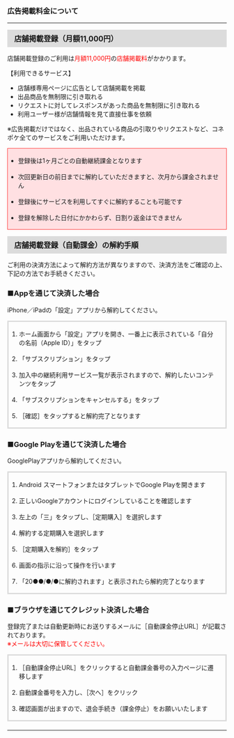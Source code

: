 <h3>広告掲載料金について</h3>
<hr>

<div style="padding: 7px 15px; margin-top: 15px; margin-bottom: 15px; border: 1px solid #dcdcdc; background-color: #dcdcdc; font-size: 120%">
<strong>店舗掲載登録（月額11,000円）</strong>
</div>

店舗掲載登録のご利用は<font color="#ff0000">月額11,000円</font>の<font color="#ff0000">店舗掲載料</font>がかかります。

【利用できるサービス】
<ul>
<li>店舗様専用ページに広告として店舗掲載を掲載</li>
<li>出品商品を無制限に引き取れる</li>
<li>リクエストに対してレスポンスがあった商品を無制限に引き取れる</li>
<li>利用ユーザー様が店舗情報を見て直接仕事を依頼</li>
</ul>

※広告掲載だけではなく、出品されている商品の引取りやリクエストなど、コネポケ全てのサービスをご利用いただけます。

<div style="padding: 3px 15px 3px 0px; margin-top: 15px; margin-bottom: 15px; border: 1px solid #ff3333; background-color: #ffe0e2;">
<ul>
<li>登録後は1ヶ月ごとの自動継続課金となります</li>
<br>
<li>次回更新日の前日までに解約していただきますと、次月から課金されません</li>
<br>
<li>登録後にサービスを利用してすぐに解約することも可能です</li>
<br>
<li>登録を解除した日付にかかわらず、日割り返金はできません</li>
</div>

<div style="padding: 7px 15px; margin-top: 15px; margin-bottom: 15px; border: 1px solid #dcdcdc; background-color: #dcdcdc; font-size: 120%">
<strong>店舗掲載登録（自動課金）の解約手順</strong>
</div>

ご利用の決済方法によって解約方法が異なりますので、決済方法をご確認の上、下記の方法でお手続きください。

<h3>■Appを通じて決済した場合</h3>

iPhone／iPadの「設定」アプリから解約してください。

<div style="padding: 3px 15px 3px 0px; margin-top: 15px; margin-bottom: 20px; border: 3px solid #dcdcdc;">
<ol>
<li>ホーム画面から「設定」アプリを開き、一番上に表示されている「自分の名前（Apple ID）」をタップ</li>
<br>
<li>「サブスクリプション」をタップ</li>
<br>
<li>加入中の継続利用サービス一覧が表示されますので、解約したいコンテンツをタップ</li>
<br>
<li>「サブスクリプションをキャンセルする」をタップ</li>
<br>
<li>［確認］をタップすると解約完了となります</li>
</ol>
</div>

<h3>■Google Playを通じて決済した場合</h3>

GooglePlayアプリから解約してください。

<div style="padding: 3px 15px 3px 0px; margin-top: 15px; margin-bottom: 20px; border: 3px solid #dcdcdc;">
<ol>
<li>Android スマートフォンまたはタブレットでGoogle Playを開きます</li>
<br>
<li>正しいGoogleアカウントにログインしていることを確認します</li>
<br>
<li>左上の「三」をタップし、［定期購入］を選択します</li>
<br>
<li>解約する定期購入を選択します</li>
<br>
<li>［定期購入を解約］をタップ</li>
<br>
<li>画面の指示に沿って操作を行います</li>
<br>
<li>「20●●/●/●に解約されます」と表示されたら解約完了となります</li>
</ol>
</div>

<h3>■ブラウザを通じてクレジット決済した場合</h3>

登録完了または自動更新時にお送りするメールに［自動課金停止URL］が記載されております。  
<font color="#ff0000">※メールは大切に保管してください。</font>

<div style="padding: 3px 15px 3px 0px; margin-top: 15px; margin-bottom: 20px; border: 3px solid #dcdcdc;">
<ol>
<li>［自動課金停止URL］をクリックすると自動課金番号の入力ページに遷移します</li>
<br>
<li>自動課金番号を入力し、［次へ］をクリック</li>
<br>
<li>確認画面が出ますので、退会手続き（課金停止）をお願いいたします</li>
</div>

<hr>